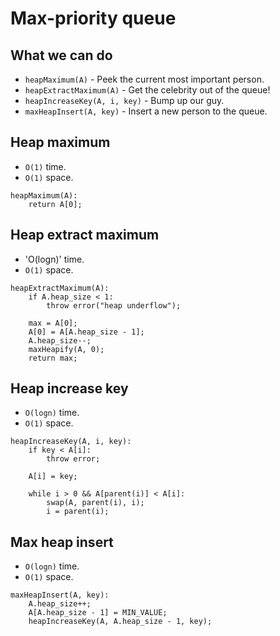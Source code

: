 # Max-priority queue

## What we can do
* `heapMaximum(A)` - Peek the current most important person.
* `heapExtractMaximum(A)` - Get the celebrity out of the queue!
* `heapIncreaseKey(A, i, key)` - Bump up our guy.
* `maxHeapInsert(A, key)` - Insert a new person to the queue.

## Heap maximum

* `O(1)` time.
* `O(1)` space.

```
heapMaximum(A):
    return A[0];
```

## Heap extract maximum

* 'O(logn)' time.
* `O(1)` space.

```
heapExtractMaximum(A):
    if A.heap_size < 1:
        throw error("heap underflow");

    max = A[0];
    A[0] = A[A.heap_size - 1];
    A.heap_size--;
    maxHeapify(A, 0);
    return max;
```

## Heap increase key

* `O(logn)` time.
* `O(1)` space.

```
heapIncreaseKey(A, i, key):
    if key < A[i]:
        throw error;

    A[i] = key;

    while i > 0 && A[parent(i)] < A[i]:
        swap(A, parent(i), i);
        i = parent(i);
```

## Max heap insert

* `O(logn)` time.
* `O(1)` space.

```
maxHeapInsert(A, key):
    A.heap_size++;
    A[A.heap_size - 1] = MIN_VALUE;
    heapIncreaseKey(A, A.heap_size - 1, key);
```
